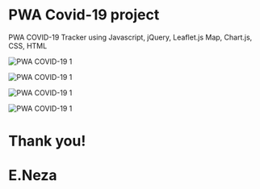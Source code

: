 # PWA Covid-19 project
PWA COVID-19 Tracker using Javascript, jQuery, Leaflet.js Map, Chart.js, CSS, HTML

![PWA COVID-19 1](https://github.com/eneza/covid-19/blob/master/images/COVID-19%20CoronaVirus%20project%20image.png?raw=true)

![PWA COVID-19 1](https://github.com/eneza/covid-19/blob/master/images/COVID-19%20CoronaVirus%20project%20image%203.png?raw=true)

![PWA COVID-19 1](https://github.com/eneza/covid-19/blob/master/images/COVID-19%20CoronaVirus%20project%20image%201.png?raw=true)

![PWA COVID-19 1](https://github.com/eneza/covid-19/blob/master/images/COVID-19%20CoronaVirus%20project%20image%202.png?raw=true)


# Thank you! <br/><br/> E.Neza